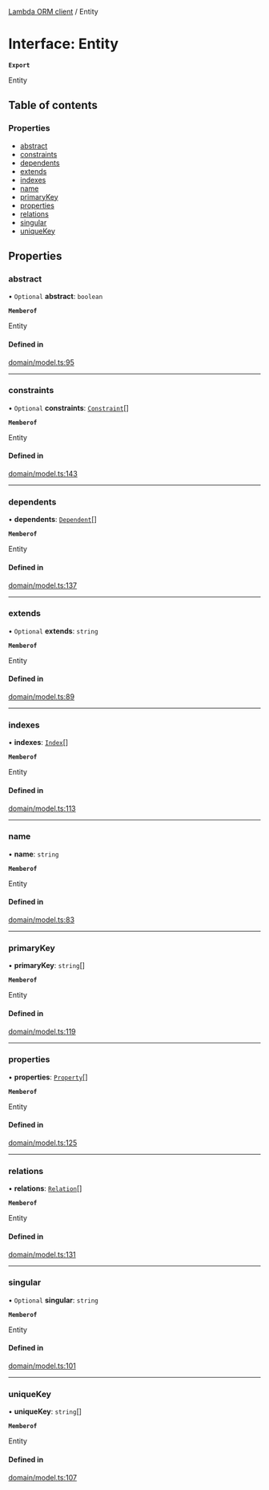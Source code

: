 [Lambda ORM client](../README.md) / Entity

# Interface: Entity

**`Export`**

Entity

## Table of contents

### Properties

- [abstract](Entity.md#abstract)
- [constraints](Entity.md#constraints)
- [dependents](Entity.md#dependents)
- [extends](Entity.md#extends)
- [indexes](Entity.md#indexes)
- [name](Entity.md#name)
- [primaryKey](Entity.md#primarykey)
- [properties](Entity.md#properties)
- [relations](Entity.md#relations)
- [singular](Entity.md#singular)
- [uniqueKey](Entity.md#uniquekey)

## Properties

### abstract

• `Optional` **abstract**: `boolean`

**`Memberof`**

Entity

#### Defined in

[domain/model.ts:95](https://github.com/FlavioLionelRita/lambdaorm-client-node/blob/216c8a0/src/lib/domain/model.ts#L95)

___

### constraints

• `Optional` **constraints**: [`Constraint`](Constraint.md)[]

**`Memberof`**

Entity

#### Defined in

[domain/model.ts:143](https://github.com/FlavioLionelRita/lambdaorm-client-node/blob/216c8a0/src/lib/domain/model.ts#L143)

___

### dependents

• **dependents**: [`Dependent`](Dependent.md)[]

**`Memberof`**

Entity

#### Defined in

[domain/model.ts:137](https://github.com/FlavioLionelRita/lambdaorm-client-node/blob/216c8a0/src/lib/domain/model.ts#L137)

___

### extends

• `Optional` **extends**: `string`

**`Memberof`**

Entity

#### Defined in

[domain/model.ts:89](https://github.com/FlavioLionelRita/lambdaorm-client-node/blob/216c8a0/src/lib/domain/model.ts#L89)

___

### indexes

• **indexes**: [`Index`](Index.md)[]

**`Memberof`**

Entity

#### Defined in

[domain/model.ts:113](https://github.com/FlavioLionelRita/lambdaorm-client-node/blob/216c8a0/src/lib/domain/model.ts#L113)

___

### name

• **name**: `string`

**`Memberof`**

Entity

#### Defined in

[domain/model.ts:83](https://github.com/FlavioLionelRita/lambdaorm-client-node/blob/216c8a0/src/lib/domain/model.ts#L83)

___

### primaryKey

• **primaryKey**: `string`[]

**`Memberof`**

Entity

#### Defined in

[domain/model.ts:119](https://github.com/FlavioLionelRita/lambdaorm-client-node/blob/216c8a0/src/lib/domain/model.ts#L119)

___

### properties

• **properties**: [`Property`](Property.md)[]

**`Memberof`**

Entity

#### Defined in

[domain/model.ts:125](https://github.com/FlavioLionelRita/lambdaorm-client-node/blob/216c8a0/src/lib/domain/model.ts#L125)

___

### relations

• **relations**: [`Relation`](Relation.md)[]

**`Memberof`**

Entity

#### Defined in

[domain/model.ts:131](https://github.com/FlavioLionelRita/lambdaorm-client-node/blob/216c8a0/src/lib/domain/model.ts#L131)

___

### singular

• `Optional` **singular**: `string`

**`Memberof`**

Entity

#### Defined in

[domain/model.ts:101](https://github.com/FlavioLionelRita/lambdaorm-client-node/blob/216c8a0/src/lib/domain/model.ts#L101)

___

### uniqueKey

• **uniqueKey**: `string`[]

**`Memberof`**

Entity

#### Defined in

[domain/model.ts:107](https://github.com/FlavioLionelRita/lambdaorm-client-node/blob/216c8a0/src/lib/domain/model.ts#L107)
